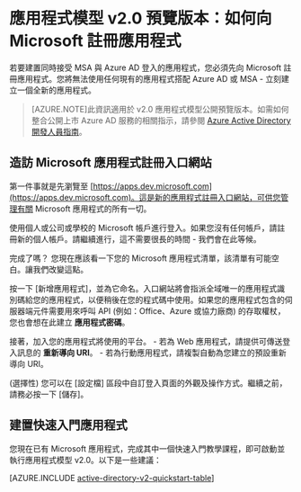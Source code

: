 <properties
	pageTitle="應用程式模型 v2.0 | Microsoft Azure"
	description="如何向 Microsoft 註冊應用程式，以便啟用登入及整合應用程式與應用程式模型 v2.0。"
	services="active-directory"
	documentationCenter=""
	authors="dstrockis"
	manager="mbaldwin"
	editor=""/>

<tags
	ms.service="active-directory"
	ms.workload="identity"
	ms.tgt_pltfrm="na"
	ms.devlang="na"
	ms.topic="article"
	ms.date="08/12/2015"
	ms.author="dastrock"/>

# 應用程式模型 v2.0 預覽版本：如何向 Microsoft 註冊應用程式

若要建置同時接受 MSA 與 Azure AD 登入的應用程式，您必須先向 Microsoft 註冊應用程式。您將無法使用任何現有的應用程式搭配 Azure AD 或 MSA - 立刻建立一個全新的應用程式。

> [AZURE.NOTE]此資訊適用於 v2.0 應用程式模型公開預覽版本。如需如何整合公開上市 Azure AD 服務的相關指示，請參閱 [Azure Active Directory 開發人員指南](active-directory-developers-guide.md)。

## 造訪 Microsoft 應用程式註冊入口網站
第一件事就是先瀏覽至 [https://apps.dev.microsoft.com](https://apps.dev.microsoft.com)。這是新的應用程式註冊入口網站，可供您管理有關 Microsoft 應用程式的所有一切。

使用個人或公司或學校的 Microsoft 帳戶進行登入。如果您沒有任何帳戶，請註冊新的個人帳戶。請繼續進行，這不需要很長的時間 - 我們會在此等候。

完成了嗎？ 您現在應該看一下您的 Microsoft 應用程式清單，該清單有可能空白。讓我們改變這點。

<!-- TODO: Verify strings here -->
按一下 [新增應用程式]，並為它命名。入口網站將會指派全域唯一的應用程式識別碼給您的應用程式，以便稍後在您的程式碼中使用。如果您的應用程式包含的伺服器端元件需要用來呼叫 API (例如：Office、Azure 或協力廠商) 的存取權杖，您也會想在此建立 **應用程式密碼**。<!-- TODO: Link for app secrets -->

接著，加入您的應用程式將使用的平台。 - 若為 Web 應用程式，請提供可傳送登入訊息的 **重新導向 URI**。 - 若為行動應用程式，請複製自動為您建立的預設重新導向 URI。

(選擇性) 您可以在 [設定檔] 區段中自訂登入頁面的外觀及操作方式。繼續之前，請務必按一下 [儲存]。

## 建置快速入門應用程式
您現在已有 Microsoft 應用程式，完成其中一個快速入門教學課程，即可啟動並執行應用程式模型 v2.0。以下是一些建議：

[AZURE.INCLUDE [active-directory-v2-quickstart-table](../../includes/active-directory-v2-quickstart-table.md)]

<!---HONumber=August15_HO7-->